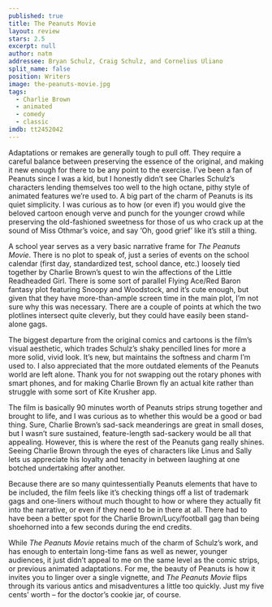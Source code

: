 ```yaml
---
published: true
title: The Peanuts Movie
layout: review
stars: 2.5
excerpt: null
author: natm
addressee: Bryan Schulz, Craig Schulz, and Cornelius Uliano
split_name: false
position: Writers
image: the-peanuts-movie.jpg
tags: 
  - Charlie Brown
  - animated
  - comedy
  - classic
imdb: tt2452042
---
```


Adaptations or remakes are generally tough to pull off. They require a careful balance between preserving the essence of the original, and making it new enough for there to be any point to the exercise. I’ve been a fan of Peanuts since I was a kid, but I honestly didn’t see Charles Schulz’s characters lending themselves too well to the high octane, pithy style of animated features we’re used to. A big part of the charm of Peanuts is its quiet simplicity. I was curious as to how (or even if) you would give the beloved cartoon enough verve and punch for the younger crowd while preserving the old-fashioned sweetness for those of us who crack up at the sound of Miss Othmar’s voice, and say ‘Oh, good grief’ like it’s still a thing. 

A school year serves as a very basic narrative frame for _The Peanuts Movie_. There is no plot to speak of, just a series of events on the school calendar (first day, standardized test, school dance, etc.) loosely tied together by Charlie Brown’s quest to win the affections of the Little Readheaded Girl. There is some sort of parallel Flying Ace/Red Baron fantasy plot featuring Snoopy and Woodstock, and it’s cute enough, but given that they have more-than-ample screen time in the main plot, I’m not sure why this was necessary. There are a couple of points at which the two plotlines intersect quite cleverly, but they could have easily been stand-alone gags.

The biggest departure from the original comics and cartoons is the film’s visual aesthetic, which trades Schulz’s shaky pencilled lines for more a more solid, vivid look. It’s new, but maintains the softness and charm I’m used to. I also appreciated that the more outdated elements of the Peanuts world are left alone. Thank you for not swapping out the rotary phones with smart phones, and for making Charlie Brown fly an actual kite rather than struggle with some sort of Kite Krusher app. 

The film is basically 90 minutes worth of Peanuts strips strung together and brought to life, and I was curious as to whether this would be a good or bad thing. Sure, Charlie Brown’s sad-sack meanderings are great in small doses, but I wasn’t sure sustained, feature-length sad-sackery would be all that appealing. However, this is where the rest of the Peanuts gang really shines. Seeing Charlie Brown through the eyes of characters like Linus and Sally lets us appreciate his loyalty and tenacity in between laughing at one botched undertaking after another.

Because there are so many quintessentially Peanuts elements that have to be included, the film feels like it’s checking things off a list of trademark gags and one-liners without much thought to how or where they actually fit into the narrative, or even if they need to be in there at all. There had to have been a better spot for the Charlie Brown/Lucy/football gag than being shoehorned into a few seconds during the end credits. 

While _The Peanuts Movie_ retains much of the charm of Schulz’s work, and has enough to entertain long-time fans as well as newer, younger audiences, it just didn’t appeal to me on the same level as the comic strips, or previous animated adaptations. For me, the beauty of Peanuts is how it invites you to linger over a single vignette, and _The Peanuts Movie_ flips through its various antics and misadventures a little too quickly. Just my five cents’ worth – for the doctor’s cookie jar, of course.